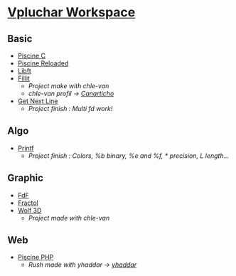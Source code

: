 # [Vpluchar Workspace](https://github.com/kiezmor/dev/)

## Basic
* [Piscine C](https://github.com/kiezmor/piscine_c)
* [Piscine Reloaded](https://github.com/kiezmor/piscine_r)
* [Libft](https://github.com/kiezmor/libft)
* [Fillit](https://github.com/kiezmor/fillit)
	* *Project make with chle-van*
	* *chle-van profil -> [Canarticho](https://github.com/Canarticho)*
* [Get Next Line](https://github.com/kiezmor/gnl)
	* *Project finish : Multi fd work!*
## Algo
* [Printf](https://github.com/kiezmor/printf)
	* *Project finish : Colors, %b binary, %e and %f, * precision, L length...*
## Graphic
* [FdF](https://github.com/kiezmor/fdf)
* [Fractol](https://github.com/kiezmor/fractol)
* [Wolf 3D](https://github.com/kiezmor/wolf3d)
	* *Project made with chle-van*

## Web
* [Piscine PHP](https://github.com/kiezmor/piscine_php)
	* *Rush made with yhaddar -> [yhaddar](https://github.com/YamineRL)*